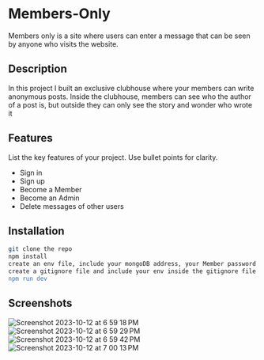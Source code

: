 # Members-Only

Members only is a site where users can enter a message that can be seen by anyone who visits the website.

## Description

In this project I built an exclusive clubhouse where your members can write anonymous posts. Inside the clubhouse, members can see who the author of a post is, but outside they can only see the story and wonder who wrote it

## Features

List the key features of your project. Use bullet points for clarity.

- Sign in
- Sign up
- Become a Member
- Become an Admin
- Delete messages of other users

## Installation

```bash
git clone the repo 
npm install
create an env file, include your mongoDB address, your Member password and Admin password in the env file so you can get to use more features
create a gitignore file and include your env inside the gitignore file so you won't be exposing your env 
npm run dev
```

## Screenshots

![Screenshot 2023-10-12 at 6 59 18 PM](https://github.com/CalyWorld/Members-Only/assets/88979648/6f9c8bd1-affb-43b2-9a1b-ca638b62aebd)
![Screenshot 2023-10-12 at 6 59 29 PM](https://github.com/CalyWorld/Members-Only/assets/88979648/20565b60-28fe-4b5b-86b9-dcf75c2a377b)
![Screenshot 2023-10-12 at 6 59 42 PM](https://github.com/CalyWorld/Members-Only/assets/88979648/dcd6ece6-62f0-456d-a430-bf9a88c52eed)
![Screenshot 2023-10-12 at 7 00 13 PM](https://github.com/CalyWorld/Members-Only/assets/88979648/01fed91a-7435-49b8-856b-bc47aea92aba)


